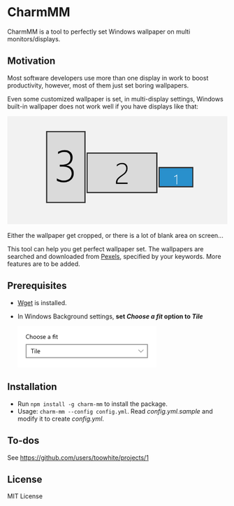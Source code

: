 # CharmMM

CharmMM is a tool to perfectly set Windows wallpaper on multi monitors/displays. 

## Motivation
Most software developers use more than one display in work to boost productivity, however, most of them just set boring wallpapers. 

Even some customized wallpaper is set, in multi-display settings, Windows built-in wallpaper does not work well if you have displays like that:

![displays-illustration](docs/displays-illustration.png)

Either the wallpaper get cropped, or there is a lot of blank area on screen...

This tool can help you get perfect wallpaper set. The wallpapers are searched and downloaded from [Pexels](https://www.pexels.com/), specified by your keywords. More features are to be added.

## Prerequisites

- [Wget](https://www.gnu.org/software/wget/) is installed. 
- In Windows Background settings, **set *Choose a fit* option to *Tile***
  
  ![choose-fit](docs/choose-fit.png)

## Installation
- Run `npm install -g charm-mm` to install the package.
- Usage: `charm-mm --config config.yml`. 
  Read *config.yml.sample* and modify it to create *config.yml*.

## To-dos
See https://github.com/users/toowhite/projects/1

## License
MIT License
